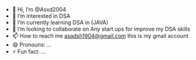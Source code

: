 - 👋 Hi, I’m @Asxd2004
- 👀 I’m interested in DSA
- 🌱 I’m currently learning DSA in (JAVA)
- 💞️ I’m looking to collaborate on Any start ups for improve my DSA skills
- 📫 How to reach me asadsh1904@gmail.com this is my gmail account
- 😄 Pronouns: ...
- ⚡ Fun fact: ...

<!---
Asxd2004/Asxd2004 is a ✨ special ✨ repository because its `README.md` (this file) appears on your GitHub profile.
You can click the Preview link to take a look at your changes.
--->
